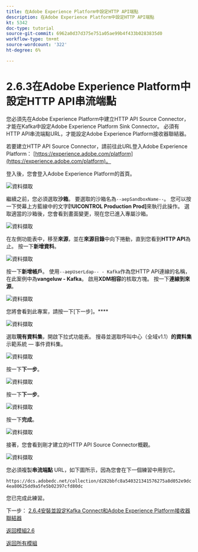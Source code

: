 ```yaml
---
title: 在Adobe Experience Platform中設定HTTP API端點
description: 在Adobe Experience Platform中設定HTTP API端點
kt: 5342
doc-type: tutorial
source-git-commit: 6962a0d37d375e751a05ae99b4f433b0283835d0
workflow-type: tm+mt
source-wordcount: '322'
ht-degree: 6%

---
```


# 2.6.3在Adobe Experience Platform中設定HTTP API串流端點

您必須先在Adobe Experience Platform中建立HTTP API Source Connector，才能在Kafka中設定Adobe Experience Platform Sink Connector。 必須有HTTP API串流端點URL，才能設定Adobe Experience Platform接收器聯結器。

若要建立HTTP API Source Connector，請前往此URL登入Adobe Experience Platform： [https://experience.adobe.com/platform](https://experience.adobe.com/platform)。

登入後，您會登入Adobe Experience Platform的首頁。

![資料擷取](./../../../modules/datacollection/module1.2/images/home.png)

繼續之前，您必須選取&#x200B;**沙箱**。 要選取的沙箱名為``--aepSandboxName--``。 您可以按一下熒幕上方藍線中的文字&#x200B;**[!UICONTROL Production Prod]**&#x200B;來執行此操作。 選取適當的沙箱後，您會看到畫面變更，現在您已進入專屬沙箱。

![資料擷取](./../../../modules/datacollection/module1.2/images/sb1.png)

在左側功能表中，移至&#x200B;**來源**，並在&#x200B;**來源目錄**&#x200B;中向下捲動，直到您看到&#x200B;**HTTP API**&#x200B;為止。 按一下&#x200B;**新增資料**。

![資料擷取](./images/kaep1.png)

按一下&#x200B;**新增帳戶**。 使用`--aepUserLdap-- - Kafka`作為您HTTP API連線的名稱，在此案例中為&#x200B;**vangeluw - Kafka**。 啟用&#x200B;**XDM相容**&#x200B;的核取方塊。 按一下&#x200B;**連線到來源**。

![資料擷取](./images/kaep2.png)

您將會看到此專案，請按一下[下一步]。****

![資料擷取](./images/kaep3.png)

選取&#x200B;**現有資料集**，開啟下拉式功能表。 搜尋並選取呼叫中心（全域v1.1）**的資料集**&#x200B;示範系統 — 事件資料集。

![資料擷取](./images/kaep4.png)

按一下&#x200B;**下一步**。

![資料擷取](./images/kaep6.png)

按一下&#x200B;**下一步**。

![資料擷取](./images/kaep7.png)

按一下&#x200B;**完成**。

![資料擷取](./images/kaep8.png)

接著，您會看到剛才建立的HTTP API Source Connector概觀。

![資料擷取](./images/kaep9.png)

您必須複製&#x200B;**串流端點** URL，如下圖所示，因為您會在下一個練習中用到它。

`https://dcs.adobedc.net/collection/d282bbfc8a540321341576275a8d052e9dc4ea80625dd9a5fe5b02397cfd80dc`

您已完成此練習。

下一步： [2.6.4安裝並設定Kafka Connect和Adobe Experience Platform接收器聯結器](./ex4.md)

[返回模組2.6](./aep-apache-kafka.md)

[返回所有模組](../../../overview.md)
